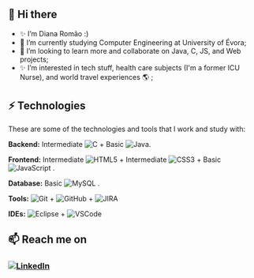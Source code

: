 ## 👋 Hi there 
- ✨ I’m Diana Romão :) 
- 🌱 I’m currently studying Computer Engineering at University of Évora;
- 🚀 I’m looking to learn more and collaborate on Java, C, JS, and Web projects;
- ✨ I’m interested in tech stuff, health care subjects (I'm a former ICU Nurse), and world travel experiences 🌎 ;

## ⚡ Technologies
These are some of the technologies and tools that I work and study with:

**Backend:** Intermediate ![C](https://img.shields.io/badge/--00599C?style=flat-square&logo=c)  +  Basic ![Java](https://img.shields.io/badge/-Java-DC143C?style=flat-square&logo=java&logoColor=white).

**Frontend:** Intermediate ![HTML5](https://img.shields.io/badge/-HTML5-E34F26?style=flat-square&logo=html5&logoColor=white)  +  Intermediate ![CSS3](https://img.shields.io/badge/-CSS3-1572B6?style=flat-square&logo=css3)  +  Basic ![JavaScript](https://img.shields.io/badge/-JavaScript-black?style=flat-square&logo=javascript) .

**Database:**  Basic ![MySQL](https://img.shields.io/badge/-MySQL-4479A1?style=flat-square&logo=mysql&logoColor=white) .

**Tools:**   ![Git](https://img.shields.io/badge/-Git-black?style=flat-square&logo=git)  +  ![GitHub](https://img.shields.io/badge/-GitHub-181717?style=flat-square&logo=github)  +  ![JIRA](https://img.shields.io/badge/-JIRA-0052CC?style=flat-square&logo=jira)   

**IDEs:**
![Eclipse](https://img.shields.io/badge/-Eclipse-2C2255?style=flat-square&logo=eclipse&logoColor=white)  +  ![VSCode](https://img.shields.io/badge/-VSCode-007ACC?style=flat-square&logo=visual-studio-code&logoColor=white)

## 📫 Reach me on 
### [![LinkedIn](https://img.shields.io/badge/-Linkedin-blue?style=flat-square&logo=Linkedin&logoColor=white&link=https://www.linkedin.com/in/loiane/)](https://www.linkedin.com/in/diana-rom%C3%A3o-09a837277/)

